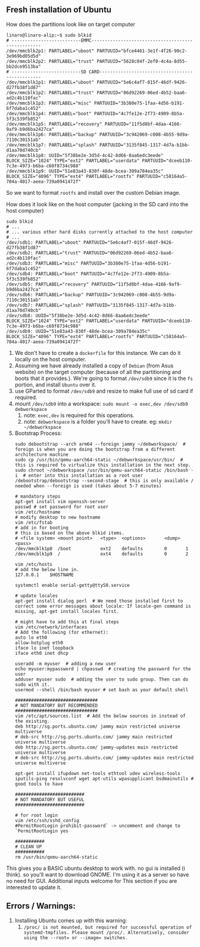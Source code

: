 ## Fresh installation of Ubuntu

How does the partitions look like on target computer
```shell
linaro@linaro-alip:~$ sudo blkid
# --------------------------EMMC---------------------------------------------------
/dev/mmcblk2p1: PARTLABEL="uboot" PARTUUID="bfce4461-3e1f-4f26-90c2-3e969bd05d5d"
/dev/mmcblk2p2: PARTLABEL="trust" PARTUUID="5628c04f-2ef0-4c4a-8d55-bb2dce9513ba"
# --------------------------SD CARD------------------------------------------------
/dev/mmcblk1p1: PARTLABEL="uboot" PARTUUID="5e6c4af7-015f-46df-9426-d27fb38f1d87"
/dev/mmcblk1p2: PARTLABEL="trust" PARTUUID="06d92269-06ed-4b52-baa6-ad2c4b110fac"
/dev/mmcblk1p3: PARTLABEL="misc" PARTUUID="3b380e75-1faa-4d56-b191-6f7daba1c452"
/dev/mmcblk1p4: PARTLABEL="boot" PARTUUID="4c7fe12e-2f73-4909-8b5a-5f3c539fb852"
/dev/mmcblk1p5: PARTLABEL="recovery" PARTUUID="11f5d8bf-4daa-4166-9af9-b9d6ba2427ca"
/dev/mmcblk1p6: PARTLABEL="backup" PARTUUID="3c942069-c008-4b55-9d9a-7110c30151ab"
/dev/mmcblk1p7: PARTLABEL="splash" PARTUUID="3135f845-1317-4d7a-b1bb-d1aa70d740cb"
/dev/mmcblk1p8: UUID="5f38be2e-3d5d-4c42-8d66-8aa6edc3eede" BLOCK_SIZE="1024" TYPE="ext2" PARTLABEL="userdata" PARTUUID="dceeb110-7c3e-4973-b6ba-c60f8734c988"
/dev/mmcblk1p9: UUID="51e83a43-830f-48de-bcea-309a784ea35c" BLOCK_SIZE="4096" TYPE="ext4" PARTLABEL="rootfs" PARTUUID="c58164a5-704a-4017-aeea-739a0941472f"
```
So we want to format `rootfs` and install over the custom Debian image.

How does it look like on the host computer (jacking in the SD card into the host computer)
```shell
sudo blkid
# ...
# ... various other hard disks currently attached to the host computer
# ...
/dev/sdb1: PARTLABEL="uboot" PARTUUID="5e6c4af7-015f-46df-9426-d27fb38f1d87"
/dev/sdb2: PARTLABEL="trust" PARTUUID="06d92269-06ed-4b52-baa6-ad2c4b110fac"
/dev/sdb3: PARTLABEL="misc" PARTUUID="3b380e75-1faa-4d56-b191-6f7daba1c452"
/dev/sdb4: PARTLABEL="boot" PARTUUID="4c7fe12e-2f73-4909-8b5a-5f3c539fb852"
/dev/sdb5: PARTLABEL="recovery" PARTUUID="11f5d8bf-4daa-4166-9af9-b9d6ba2427ca"
/dev/sdb6: PARTLABEL="backup" PARTUUID="3c942069-c008-4b55-9d9a-7110c30151ab"
/dev/sdb7: PARTLABEL="splash" PARTUUID="3135f845-1317-4d7a-b1bb-d1aa70d740cb"
/dev/sdb8: UUID="5f38be2e-3d5d-4c42-8d66-8aa6edc3eede" BLOCK_SIZE="1024" TYPE="ext2" PARTLABEL="userdata" PARTUUID="dceeb110-7c3e-4973-b6ba-c60f8734c988"
/dev/sdb9: UUID="51e83a43-830f-48de-bcea-309a784ea35c" BLOCK_SIZE="4096" TYPE="ext4" PARTLABEL="rootfs" PARTUUID="c58164a5-704a-4017-aeea-739a0941472f"
```

1. We don't have to create a `dockerfile` for this instance. We can do it locally on the host computer.
2. Assuming we have already installed a copy of `Debian` (from Asus website) on the target computer (because of all the partitioning and boots that it provides.).
   We're going to format `/dev/sdb9` since it is the `fs` portion, and install `Ubuntu` over it.
3. use GParted to format `/dev/sdb9` and resize to make full use of sd card if required.
4. mount `/dev/sdb9` into a workspace: `sudo mount -o exec,dev /dev/sdb9 debworkspace`
    1. note: `exec,dev` is required for this operations.
    2. note: `debworkspace` is a folder you'll have to create. eg: `mkdir ~/debworkspace`
5. Bootstrap Process:
   ```shell
   sudo debootstrap --arch arm64 --foreign jammy ~/debworkspace/  # foreign is when you are doing the bootstrap from a different architecture machine
   sudo cp /usr/bin/qemu-aarch64-static ~/debworkspace/usr/bin/  # this is required to virtualize this installation in the next step.
   sudo chroot ~/debworkspace /usr/bin/qemu-aarch64-static /bin/bash -i  # enter into this installation as a root user
   /debootstrap/debootstrap --second-stage  # this is only available / needed when --foreign is used (takes about 5-7 minutes)
   
   # mandatory steps
   apt-get install vim openssh-server
   passwd # set password for root user
   vim /etc/hostname 
   # modify desktop to new hostname
   vim /etc/fstab
   # add in for booting
   # this is based on the above blkid items. 
   # <file system> <mount point>   <type>  <options>       <dump>  <pass>
   /dev/mmcblk1p8  /boot           ext2    defaults        0       1
   /dev/mmcblk1p9  /               ext4    defaults        0       2
   
   vim /etc/hosts
   # add the below line in.
   127.0.0.1    $HOSTNAME 

   systemctl enable serial-getty@ttyS0.service
   
   # update locales
   apt-get install dialog perl  # We need those installed first to correct some error messages about locale: If locale-gen command is missing, apt-get install locales first.
  
   # might have to add this at final steps 
   vim /etc/network/interfaces
   # Add the following (for ethernet):
   auto lo eth0
   allow-hotplug eth0
   iface lo inet loopback
   iface eth0 inet dhcp
   
   useradd -m myuser  # adding a new user
   echo myuser:mypassword | chpasswd  # creating the password for the user
   adduser myuser sudo  # adding the user to sudo group. Then can do sudo with it. 
   usermod --shell /bin/bash myuser # set bash as your default shell
   
   ###############################
   # NOT MANDATORY BUT RECOMMENDED
   ###############################
   vim /etc/apt/sources.list  # Add the below sources in instead of the existing. 
   deb http://sg.ports.ubuntu.com/ jammy main restricted universe multiverse
   # deb-src http://sg.ports.ubuntu.com/ jammy main restricted universe multiverse
   deb http://sg.ports.ubuntu.com/ jammy-updates main restricted universe multiverse
   # deb-src http://sg.ports.ubuntu.com/ jammy-updates main restricted universe multiverse
   
   apt-get install ifupdown net-tools ethtool udev wireless-tools iputils-ping resolvconf wget apt-utils wpasupplicant bsdmainutils # good tools to have

   ##########################
   # NOT MANDATORY BUT USEFUL
   ##########################

   # for root login
   vim /etc/ssh/sshd_config
   #PermitRootLogin prohibit-password` -> uncomment and change to  `PermitRootLogin yes
   
   ###########
   # CLEAN UP
   ###########
   rm /usr/bin/qemu-aarch64-static
   ``` 
This gives you a BASIC ubuntu desktop to work with. no gui is installed (i think). so you'll want to download GNOME. I'm using it as a server so have no need for GUI.
Additional inputs welcome for This section if you are interested to update it.

## Errors / Warnings:
1. Installing Ubuntu comes up with this warning:
    1. `/proc/ is not mounted, but required for successful operation of systemd-tmpfiles. Please mount /proc/. Alternatively, consider using the --root= or --image= switches.`

